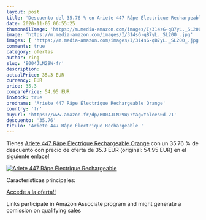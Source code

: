 ```yaml
---
layout: post
title: 'Descuento del 35.76 % en Ariete 447 Râpe Électrique Rechargeable '
date: 2020-11-05 06:55:25
thumbnailImage: 'https://m.media-amazon.com/images/I/314sG-qB7yL._SL200_.jpg'
image: 'https://m.media-amazon.com/images/I/314sG-qB7yL._SL200_.jpg'
images: [ 'https://m.media-amazon.com/images/I/314sG-qB7yL._SL200_.jpg' ]
comments: true
category: ofertas
author: ring
slug: 'B004JLN29W-fr'
description:
actualPrice: 35.3 EUR
currency: EUR
price: 35.3
comparePrice: 54.95 EUR
inStock: true
prodname: 'Ariete 447 Râpe Électrique Rechargeable Orange'
country: 'fr'
buyurl: 'https://www.amazon.fr/dp/B004JLN29W/?tag=tolees0d-21'
descuento: '35.76'
titulo: 'Ariete 447 Râpe Électrique Rechargeable '
---
```


Tienes [Ariete 447 Râpe Électrique Rechargeable Orange](https://www.amazon.fr/dp/B004JLN29W/?tag=tolees0d-21) con un 35.76 % de descuento con precio de oferta de 35.3 EUR (original: 54.95 EUR) en el siguiente enlace!

[![Ariete 447 Râpe Électrique Rechargeable ](https://m.media-amazon.com/images/I/314sG-qB7yL._SL200_.jpg)](https://www.amazon.fr/dp/B004JLN29W/?tag=tolees0d-21)

Características principales:


[Accede a la oferta!!](https://www.amazon.fr/dp/B004JLN29W/?tag=tolees0d-21)

Links participate in Amazon Associate program and might generate a comission on qualifying sales


